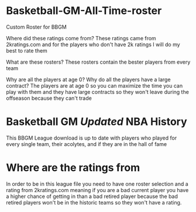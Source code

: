 # Basketball-GM-All-Time-roster
Custom Roster for BBGM

Where did these ratings come from?
These ratings came from 2kratings.com and for the players who don't have 2k ratings I will do my best to rate them

What are these rosters?
These rosters contain the bester players from every team

Why are all the players at age 0? Why do all the players have a large contract?
The players are at age 0 so you can maximize the time you can play with them and they have large contracts so they won't leave during the offseason because they can't trade

# Basketball GM *Updated* NBA History
This BBGM League download is up to date with players who played for every single team, their acolytes, and if they are in the hall of fame

# Where are the ratings from
In order to be in this league file you need to have one roster selection and a rating from 2kratings.com meaning if you are a bad current player you have a higher chance of getting in than a bad retired player because the bad retired players won't be in the historic teams so they won't have a rating.
